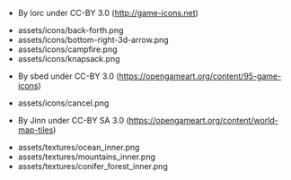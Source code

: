 * By lorc under CC-BY 3.0 (http://game-icons.net)
 - assets/icons/back-forth.png
 - assets/icons/bottom-right-3d-arrow.png
 - assets/icons/campfire.png
 - assets/icons/knapsack.png
* By sbed under CC-BY 3.0 (https://opengameart.org/content/95-game-icons)
 - assets/icons/cancel.png
* By Jinn under CC-BY SA 3.0 (https://opengameart.org/content/world-map-tiles)
 - assets/textures/ocean_inner.png
 - assets/textures/mountains_inner.png
 - assets/textures/conifer_forest_inner.png
